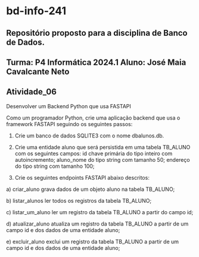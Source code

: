 # bd-info-241
Repositório proposto para a disciplina de Banco de Dados.
---------------------------------
Turma: P4 Informática 2024.1
Aluno: José Maia Cavalcante Neto
---------------------------------
## Atividade_06
Desenvolver um Backend Python que usa FASTAPI 

Como um programador Python, crie uma aplicação backend que usa o framework FASTAPI seguindo os seguintes passos:
1) Crie um banco de dados SQLITE3 com o nome dbalunos.db.

2) Crie uma entidade aluno que será persistida em uma tabela TB_ALUNO com os seguintes campos:
id chave primária do tipo inteiro com autoincremento;
aluno_nome do tipo string com tamanho 50;
endereço       do tipo string com tamanho 100;

3) Crie os seguintes endpoints FASTAPI abaixo descritos:
   
a) criar_aluno grava dados de um objeto aluno na tabela TB_ALUNO;

b) listar_alunos ler todos os registros da tabela TB_ALUNO; 

c) listar_um_aluno ler um registro da tabela TB_ALUNO a partir do campo id; 

d) atualizar_aluno atualiza um registro da tabela TB_ALUNO a partir de um campo id e dos dados de uma entidade aluno; 

e) excluir_aluno exclui um registro da tabela TB_ALUNO a partir de um campo id e dos dados de uma entidade aluno;
